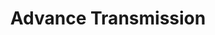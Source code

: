 ---
title: "Advance Transmission"
url: /grand-junction/advance-transmission/
shop: Autowerkstatt
---